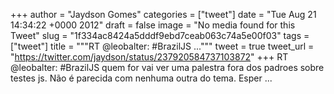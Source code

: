 
+++
author = "Jaydson Gomes"
categories = ["tweet"]
date = "Tue Aug 21 14:34:22 +0000 2012"
draft = false
image = "No media found for this Tweet"
slug = "1f334ac8424a5dddf9ebd7ceab063c74a5e00f03"
tags = ["tweet"]
title = """RT @leobalter: #BrazilJS ..."""
tweet = true
tweet_url = "https://twitter.com/jaydson/status/237920584737103872"
+++
RT @leobalter: #BrazilJS quem for vai ver uma palestra fora dos padroes sobre testes js. Não é parecida com nenhuma outra do tema. Esper ...
